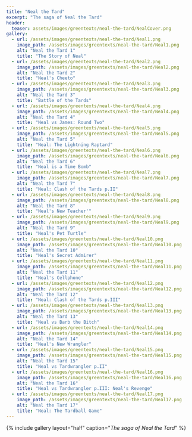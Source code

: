 ```yaml
---
title: "Neal the Tard"
excerpt: "The saga of Neal the Tard"
header:
  teaser: assets/images/greentexts/neal-the-tard/NealCover.png
gallery:
  - url: /assets/images/greentexts/neal-the-tard/Neal1.png
    image_path: /assets/images/greentexts/neal-the-tard/Neal1.png
    alt: "Neal the Tard 1"
    title: "The Story of Neal"
  - url: /assets/images/greentexts/neal-the-tard/Neal2.png
    image_path: /assets/images/greentexts/neal-the-tard/Neal2.png
    alt: "Neal the Tard 2"
    title: "Neal's Cheeto"
  - url: /assets/images/greentexts/neal-the-tard/Neal3.png
    image_path: /assets/images/greentexts/neal-the-tard/Neal3.png
    alt: "Neal the Tard 3"
    title: "Battle of the Tards"
  - url: /assets/images/greentexts/neal-the-tard/Neal4.png
    image_path: /assets/images/greentexts/neal-the-tard/Neal4.png
    alt: "Neal the Tard 4"
    title: "Neal vs James: Round Two"
  - url: /assets/images/greentexts/neal-the-tard/Neal5.png
    image_path: /assets/images/greentexts/neal-the-tard/Neal5.png
    alt: "Neal the Tard 5"
    title: "Neal: The Lightning Raptard"
  - url: /assets/images/greentexts/neal-the-tard/Neal6.png
    image_path: /assets/images/greentexts/neal-the-tard/Neal6.png
    alt: "Neal the Tard 6"
    title: "Neal is a Time Bomb"
  - url: /assets/images/greentexts/neal-the-tard/Neal7.png
    image_path: /assets/images/greentexts/neal-the-tard/Neal7.png
    alt: "Neal the Tard 7"
    title: "Neal: Clash of the Tards p.II"
  - url: /assets/images/greentexts/neal-the-tard/Neal8.png
    image_path: /assets/images/greentexts/neal-the-tard/Neal8.png
    alt: "Neal the Tard 8"
    title: "Neal's New Teacher'"
  - url: /assets/images/greentexts/neal-the-tard/Neal9.png
    image_path: /assets/images/greentexts/neal-the-tard/Neal9.png
    alt: "Neal the Tard 9"
    title: "Neal's Pet Turtle"
  - url: /assets/images/greentexts/neal-the-tard/Neal10.png
    image_path: /assets/images/greentexts/neal-the-tard/Neal10.png
    alt: "Neal the Tard 10"
    title: "Neal's Secret Admirer"
  - url: /assets/images/greentexts/neal-the-tard/Neal11.png
    image_path: /assets/images/greentexts/neal-the-tard/Neal11.png
    alt: "Neal the Tard 11"
    title: "Neal's Cellphone"
  - url: /assets/images/greentexts/neal-the-tard/Neal12.png
    image_path: /assets/images/greentexts/neal-the-tard/Neal12.png
    alt: "Neal the Tard 12"
    title: "Neal: Clash of the Tards p.III"
  - url: /assets/images/greentexts/neal-the-tard/Neal13.png
    image_path: /assets/images/greentexts/neal-the-tard/Neal13.png
    alt: "Neal the Tard 13"
    title: "Neal vs Barb the Bitch"
  - url: /assets/images/greentexts/neal-the-tard/Neal14.png
    image_path: /assets/images/greentexts/neal-the-tard/Neal14.png
    alt: "Neal the Tard 14"
    title: "Neal's New Wrangler"
  - url: /assets/images/greentexts/neal-the-tard/Neal15.png
    image_path: /assets/images/greentexts/neal-the-tard/Neal15.png
    alt: "Neal the Tard 15"
    title: "Neal vs Tardwrangler p.II"
  - url: /assets/images/greentexts/neal-the-tard/Neal16.png
    image_path: /assets/images/greentexts/neal-the-tard/Neal16.png
    alt: "Neal the Tard 16"
    title: "Neal vs Tardwrangler p.III: Neal's Revenge"
  - url: /assets/images/greentexts/neal-the-tard/Neal17.png
    image_path: /assets/images/greentexts/neal-the-tard/Neal17.png
    alt: "Neal the Tard 17"
    title: "Neal: The Tardball Game"
---
```


{% include gallery layout="half" caption="*The saga of Neal the Tard*" %}
